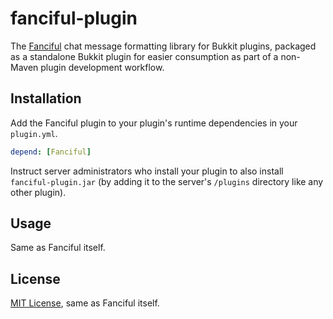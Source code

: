 # fanciful-plugin
The [Fanciful](http://github.com/mkremins/fanciful) chat message formatting library for Bukkit plugins, packaged as a standalone Bukkit plugin for easier consumption as part of a non-Maven plugin development workflow.

## Installation
Add the Fanciful plugin to your plugin's runtime dependencies in your `plugin.yml`.

```yaml
depend: [Fanciful]
```

Instruct server administrators who install your plugin to also install `fanciful-plugin.jar` (by adding it to the server's `/plugins` directory like any other plugin).

## Usage
Same as Fanciful itself.

## License
[MIT License](http://opensource.org/licenses/MIT), same as Fanciful itself.
